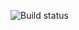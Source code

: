 ![Build status](https://github.com/CinRC/Beluga_implementation/blob/main/.github/workflows/build.yaml/badge.svg)
